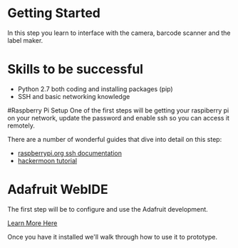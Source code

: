# Getting Started

In this step you learn to interface with the camera, barcode scanner and the label maker.

# Skills to be successful
- Python 2.7 both coding and installing packages (pip)
- SSH and basic networking knowledge

#Raspberry Pi Setup
One of the first steps will be getting your raspiberry pi on your network, update the password and enable ssh so you can access it remotely. 

There are a number of wonderful guides that dive into detail on this step:
- <a href="https://www.raspberrypi.org/documentation/remote-access/ssh/" target="_new">raspberrypi.org ssh documentation</a>
- <a href="https://hackernoon.com/raspberry-pi-headless-install-462ccabd75d0" target="_new">hackermoon tutorial</a>

# Adafruit WebIDE
The first step will be to configure and use the Adafruit development.

[Learn More Here](https://learn.adafruit.com/webide/installation) 
 
 Once you have it installed we'll walk through how to use it to prototype.
